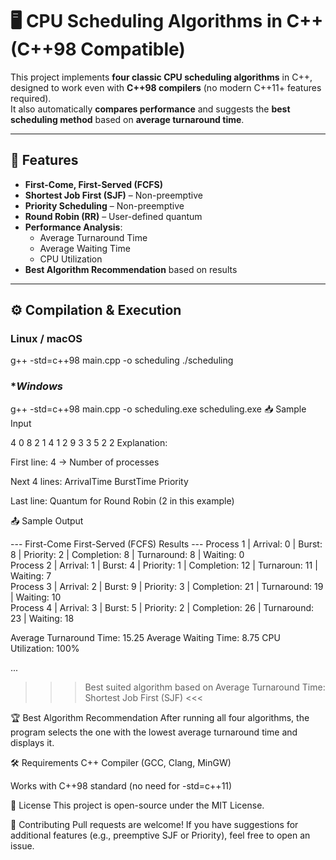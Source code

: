 # 🖥️ CPU Scheduling Algorithms in C++ (C++98 Compatible)

This project implements **four classic CPU scheduling algorithms** in C++, designed to work even with **C++98 compilers** (no modern C++11+ features required).  
It also automatically **compares performance** and suggests the **best scheduling method** based on **average turnaround time**.

---

## 📌 Features
- **First-Come, First-Served (FCFS)**
- **Shortest Job First (SJF)** – Non-preemptive
- **Priority Scheduling** – Non-preemptive
- **Round Robin (RR)** – User-defined quantum
- **Performance Analysis**:
  - Average Turnaround Time
  - Average Waiting Time
  - CPU Utilization
- **Best Algorithm Recommendation** based on results



---

## ⚙️ Compilation & Execution

### **Linux / macOS**

g++ -std=c++98 main.cpp -o scheduling
./scheduling


### **Windows*

g++ -std=c++98 main.cpp -o scheduling.exe
scheduling.exe
📥 Sample Input

4
0 8 2
1 4 1
2 9 3
3 5 2
2
Explanation:

First line: 4 → Number of processes

Next 4 lines: ArrivalTime BurstTime Priority

Last line: Quantum for Round Robin (2 in this example)

📤 Sample Output

--- First-Come First-Served (FCFS) Results ---
Process 1 | Arrival: 0 | Burst: 8 | Priority: 2 | Completion: 8 | Turnaround: 8 | Waiting: 0<br>
Process 2 | Arrival: 1 | Burst: 4 | Priority: 1 | Completion: 12 | Turnaroun: 11 | Waiting: 7<br>
Process 3 | Arrival: 2 | Burst: 9 | Priority: 3 | Completion: 21 | Turnaround: 19 | Waiting: 10<br>
Process 4 | Arrival: 3 | Burst: 5 | Priority: 2 | Completion: 26 | Turnaround: 23 | Waiting: 18<br>

Average Turnaround Time: 15.25
Average Waiting Time: 8.75
CPU Utilization: 100%

...

>>> Best suited algorithm based on Average Turnaround Time: Shortest Job First (SJF) <<<

🏆 Best Algorithm Recommendation
After running all four algorithms, the program selects the one with the lowest average turnaround time and displays it.

🛠️ Requirements
C++ Compiler (GCC, Clang, MinGW)

Works with C++98 standard (no need for -std=c++11)

📜 License
This project is open-source under the MIT License.

🤝 Contributing
Pull requests are welcome!
If you have suggestions for additional features (e.g., preemptive SJF or Priority), feel free to open an issue.

